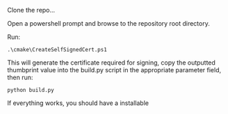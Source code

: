 Clone the repo...

Open a powershell prompt and browse to the repository root directory.

Run:

```
.\cmake\CreateSelfSignedCert.ps1
```

This will generate the certificate required for signing, copy the outputted thumbprint value into the build.py script in the appropriate parameter field, then run:

```
python build.py
```

If everything works, you should have a installable